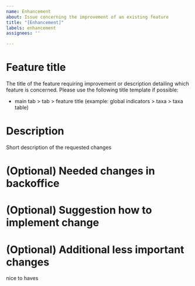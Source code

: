 ```yaml
---
name: Enhancement
about: Issue concerning the improvement of an existing feature
title: "[Enhancement]"
labels: enhancement
assignees: ''

---
```

# Feature title
The title of the feature requiring improvement or description detailing which feature is concerned.
Please use the following title template if possible: 
- main tab > tab > feature title (example: global indicators > taxa > taxa table)

# Description
Short description of the requested changes

# (Optional) Needed changes in backoffice

# (Optional) Suggestion how to implement change

# (Optional) Additional less important changes 
nice to haves
